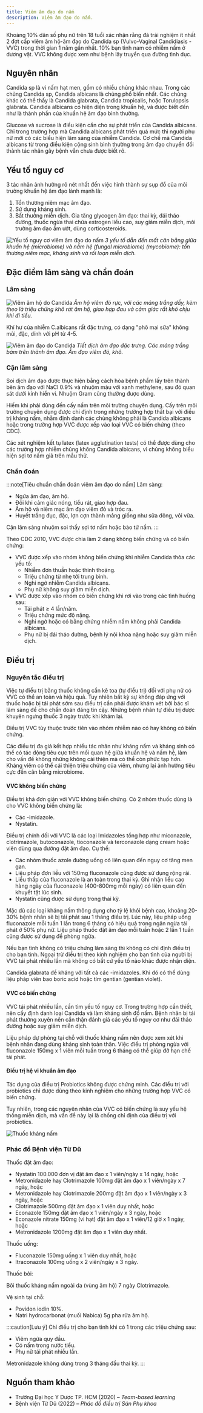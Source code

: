 ```yaml
---
title: Viêm âm đạo do nấm
description: Viêm âm đạo do nấm.
---
```


Khoảng 10% dân số phụ nữ trên 18 tuổi xác nhận rằng đã trải nghiệm ít nhất 2 đợt cấp viêm âm hộ-âm đạo do Candida sp (Vulvo-Vaginal Candidiasis - VVC) trong thời gian 1 năm gần nhất. 10% bạn tình nam có nhiễm nấm ở dương vật. VVC không được xem như bệnh lây truyền qua đường tình dục.

## Nguyên nhân

Candida sp là vi nấm hạt men, gồm có nhiều chủng khác nhau. Trong các chủng Candida sp, Candida albicans là chủng phổ biến nhất. Các chủng khác có thể thấy là Candida glabrata, Candida tropicalis, hoặc Torulopsis glabrata. Candida albicans có hiện diện trong khuẩn hệ, và được biết đến như là thành phần của khuẩn hệ âm đạo bình thường.

Glucose và sucrose là điều kiện cần cho sự phát triển của Candida albicans. Chỉ trong trường hợp mà Candida albicans phát triển quá mức thì người phụ nữ mới có các biểu hiện lâm sàng của nhiễm Candida. Cơ chế mà Candida albicans từ trong điều kiện cộng sinh bình thường trong âm đạo chuyển đổi thành tác nhân gây bệnh vẫn chưa được biết rõ.

## Yếu tố nguy cơ

3 tác nhân ảnh hưởng rõ nét nhất đến việc hình thành sự
sụp đổ của môi trường khuẩn hệ âm đạo lành mạnh là:

1. Tổn thương niêm mạc âm đạo.
2. Sử dụng kháng sinh.
3. Bất thường miễn dịch. Gia tăng glycogen âm đạo: thai kỳ, đái tháo đường, thuốc ngừa thai chứa estrogen liều cao, suy giảm miễn dịch, môi trường âm đạo ẩm ướt, dùng corticosteroids.

![Yếu tố nguy cơ viêm âm đạo do nấm](../../../../assets/phu-khoa/viem-am-dao-do-nam/yeu-to-nguy-co-cua-nam.png)
_3 yếu tố dẫn đến mất cân bằng giữa khuẩn hệ (microbiome) và nấm hệ (fungal microbiome) (mycobiome): tổn thương niêm mạc, kháng sinh và rối loạn miễn dịch._

## Đặc điểm lâm sàng và chẩn đoán

### Lâm sàng

![Viêm âm hộ do Candida](../../../../assets/phu-khoa/viem-am-dao-do-nam/nam-candida-am-ho.png)
_Âm hộ viêm đỏ rực, với các mảng trắng dầy, kèm theo là triệu chứng khô rát âm hộ, giao hợp đau và cảm giác rất khó chịu khi đi tiểu._

Khí hư của nhiễm C.albicans rất đặc trưng, có dạng "phô mai sữa" không mùi, đặc, dính với pH từ 4-5.

![Viêm âm đạo do Candida](../../../../assets/phu-khoa/viem-am-dao-do-nam/nam-candida-am-dao.png)
_Tiết dịch âm đạo đặc trưng. Các mảng trắng bám trên thành âm đạo. Âm đạo viêm đỏ, khô._

### Cận lâm sàng

Soi dịch âm đạo được thực hiện bằng cách hòa bệnh phẩm lấy trên thành bên âm đạo với NaCl 0.9% và nhuộm màu với xanh methylene, sau đó quan sát dưới kính hiển vi. Nhuộm Gram cũng thường được dùng.

Hiếm khi phải dùng đến cấy nấm trên môi trường chuyên dụng. Cấy trên môi trường chuyên dụng được chỉ định trong những trường hợp thất bại với điều trị kháng nấm, nhằm định danh các chủng không phải là Candida albicans hoặc trong trường hợp VVC được xếp vào loại VVC có biến chứng (theo CDC).

Các xét nghiệm kết tụ latex (latex agglutination tests) có thể được dùng cho các trường hợp nhiễm chủng không Candida albicans, vì chúng không biểu hiện sợi tơ nấm giả trên mẫu thử.

### Chẩn đoán

:::note[Tiêu chuẩn chẩn đoán viêm âm đạo do nấm]
Lâm sàng:

- Ngứa âm đạo, âm hộ.
- Đôi khi cảm giác nóng, tiểu rát, giao hợp đau.
- Âm hộ và niêm mạc âm đạo viêm đỏ và tróc ra.
- Huyết trắng đục, đặc, lợn cợn thành mảng giống như sữa đông, vôi vữa.

Cận lâm sàng nhuộm soi thấy sợi tơ nấm hoặc bào tử nấm.
:::

Theo CDC 2010, VVC được chia làm 2 dạng không biến chứng và có biến chứng:

- VVC được xếp vào nhóm không biến chứng khi nhiễm Candida thỏa các yếu tố:
  - Nhiễm đơn thuần hoặc thỉnh thoảng.
  - Triệu chứng từ nhẹ tới trung bình.
  - Nghi ngờ nhiễm Candida albicans.
  - Phụ nữ không suy giảm miễn dịch.
- VVC được xếp vào nhóm có biến chứng khi rơi vào trong các tình huống sau:
  - Tái phát ≥ 4 lần/năm.
  - Triệu chứng mức độ nặng.
  - Nghi ngờ hoặc có bằng chứng nhiễm nấm không phải Candida albicans.
  - Phụ nữ bị đái tháo đường, bệnh lý nội khoa nặng hoặc suy giảm miễn dịch.

## Điều trị

### Nguyên tắc điều trị

Việc tự điều trị bằng thuốc không cần kê toa (tự điều trị) đối với phụ nữ có VVC có thể an toàn và hiệu quả. Tuy nhiên bất kỳ sự không đáp ứng với thuốc hoặc bị tái phát sớm sau điều trị cần phải được khám xét bởi bác sĩ lâm sàng để cho chẩn đoán đáng tin cậy. Những bệnh nhân tự điều trị được khuyên ngưng thuốc 3 ngày trước khi khám lại.

Điều trị VVC tùy thuộc trước tiên vào nhóm nhiễm nào có hay không có biến chứng.

Các điều trị đa giá kết hợp nhiều tác nhân như kháng nấm và kháng sinh có thể có tác động tiêu cực trên mối quan hệ giữa khuẩn hệ và nấm hệ, làm cho vấn đề không những không cải thiện mà có thể còn phức tạp hơn. Kháng viêm có thể cải thiện triệu chứng của viêm, nhưng
lại ảnh hưởng tiêu cực đến cân bằng microbiome.

#### VVC không biến chứng

Điều trị khá đơn giản với VVC không biến chứng. Có 2 nhóm thuốc dùng là cho VVC không biến chứng là:

- Các -imidazole.
- Nystatin.

Điều trị chính đối với VVC là các loại Imidazoles tổng hợp như miconazole, clotrimazole, butoconazole, tioconazole và terconazole dạng cream hoặc viên dùng qua đường đặt âm đạo. Cụ thể:

- Các nhóm thuốc azole đường uống có liên quan đến nguy cơ tăng men gan.
- Liệu pháp đơn liều với 150mg fluconazole cũng được sử dụng rộng rãi.
- Liều thấp của fluconazole là an toàn trong thai kỳ. Ghi nhận liều cao hàng ngày của fluconazole (400-800mg mỗi ngày) có liên quan đến khuyết tật lúc sinh.
- Nystatin cũng được sử dụng trong thai kỳ.

Mặc dù các loại kháng nấm thông dụng cho tỷ lệ khỏi bệnh cao, khoảng 20-30% bệnh nhân sẽ bị tái phát sau 1 tháng điều trị. Lúc này, liệu pháp uống fluconazole mỗi tuần 1 lần trong 6 tháng có hiệu quả trong ngăn ngừa tái phát ở 50% phụ nữ. Liệu pháp thuốc đặt âm đạo mỗi tuần hoặc 2 lần 1 tuần cũng được sử dụng để phòng ngừa.

Nếu bạn tình không có triệu chứng lâm sàng thì không có chỉ định điều trị cho bạn tình. Ngoại trừ điều trị theo kinh nghiệm cho bạn tình của người bị VVC tái phát nhiều lần mà không có bất cứ yếu tố nào khác được nhận diện.

Candida glabrata đề kháng với tất cả các -imidazoles. Khi đó có thể dùng liệu pháp viên bao boric acid hoặc tím gentian (gentian violet).

#### VVC có biến chứng

VVC tái phát nhiều lần, cần tìm yếu tố nguy cơ. Trong trường hợp cần thiết, nên cấy định danh loại Candida và làm kháng sinh đồ nấm. Bệnh nhân bị tái phát thường xuyên nên cẩn thận đánh giá các yếu tố nguy cơ như đái tháo đường hoặc suy giảm
miễn dịch.

Liệu pháp dự phòng tại chỗ với thuốc kháng nấm nên được xem xét khi bệnh nhân đang dùng kháng sinh toàn thân. Việc điều trị phòng ngừa với fluconazole 150mg x 1 viên mỗi tuần trong 6 tháng có thể giúp đỡ hạn chế tái phát.

#### Điều trị hệ vi khuẩn âm đạo

Tác dụng của điều trị Probiotics không được chứng minh. Các điều trị với probiotics chỉ được dùng theo kinh nghiệm cho những trường hợp VVC có biến chứng.

Tuy nhiên, trong các nguyên nhân của VVC có biến chứng là suy yếu hệ thống miễn dịch, mà vấn đề này lại là chống chỉ định của điều trị với probiotics.

![Thuốc kháng nấm](../../../../assets/phu-khoa/viem-am-dao-do-nam/thuoc-khang-nam.png)

### Phác đồ Bệnh viện Từ Dũ

Thuốc đặt âm đạo:

- Nystatin 100.000 đơn vị đặt âm đạo x 1 viên/ngày x 14 ngày, hoặc
- Metronidazole hay Clotrimazole 100mg đặt âm đạo x 1 viên/ngày x 7 ngày, hoặc
- Metronidazole hay Clotrimazole 200mg đặt âm đạo x 1 viên/ngày x 3 ngày, hoặc
- Clotrimazole 500mg đặt âm đạo x 1 viên duy nhất, hoặc
- Econazole 150mg đặt âm đạo x 1 viên/ngày x 3 ngày, hoặc
- Econazole nitrate 150mg (vi hạt) đặt âm đạo x 1 viên/12 giờ x 1 ngày, hoặc
- Metronidazole 1200mg đặt âm đạo x 1 viên duy nhất.

Thuốc uống:

- Fluconazole 150mg uống x 1 viên duy nhất, hoặc
- Itraconazole 100mg uống x 2 viên/ngày x 3 ngày.

Thuốc bôi:

Bôi thuốc kháng nấm ngoài da (vùng âm hộ) 7 ngày Clotrimazole.

Vệ sinh tại chỗ:

- Povidon iodin 10%.
- Natri hydrocarbonat (muối Nabica) 5g pha rửa âm hộ.

:::caution[Lưu ý]
Chỉ điều trị cho bạn tình khi có 1 trong các triệu chứng sau:

- Viêm ngứa quy đầu.
- Có nấm trong nước tiểu.
- Phụ nữ tái phát nhiều lần.

Metronidazole không dùng trong 3 tháng đầu thai kỳ.
:::

## Nguồn tham khảo

- Trường Đại học Y Dược TP. HCM (2020) – _Team-based learning_
- Bệnh viện Từ Dũ (2022) – _Phác đồ điều trị Sản Phụ khoa_
